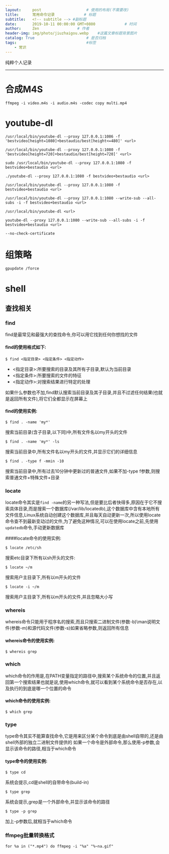 ```yaml
---
layout:     post                    # 使用的布局(不需要改)
title:      常用命令记录             # 标题
subtitle:   <!-- subtitle --> #副标题
date:       2019-10-11 00:00:00 GMT+0800             # 时间
author:     Zen                 # 作者
header-img: img/photo/jiuzhaigou.webp    #这篇文章标题背景图片
catalog: True                       # 是否归档
tags:                               #标签
    - 常识
---
```


纯粹个人记录

----

# 合成M4S
`ffmpeg -i video.m4s -i audio.m4s -codec copy multi.mp4`

# youtube-dl

`/usr/local/bin/youtube-dl --proxy 127.0.0.1:1086 -f 'bestvideo[height=1080]+bestaudio/best[height<=480]' <url>`

`/usr/local/bin/youtube-dl --proxy 127.0.0.1:1080 -f 'bestvideo[height=720]+bestaudio/best[height=720]' <url>`

`sudo /usr/local/bin/youtube-dl --proxy 127.0.0.1:1080 -f bestvideo+bestaudio <url>`

`./youtube-dl --proxy 127.0.0.1:1080 -f bestvideo+bestaudio <url>`

`/usr/local/bin/youtube-dl --proxy 127.0.0.1:1080 -f bestvideo+bestaudio <url>`

`/usr/local/bin/youtube-dl --proxy 127.0.0.1:1080 --write-sub --all-subs -i -f bestvideo+bestaudio <url>`

`/usr/local/bin/youtube-dl <url>`

`youtube-dl --proxy 127.0.0.1:1080 --write-sub --all-subs -i -f bestvideo+bestaudio <url>`

`--no-check-certificate`

# 组策略

`gpupdate /force`

# shell

## 查找相关


### find

find是最常见和最强大的查找命令,你可以用它找到任何你想找的文件

#### find的使用格式如下:

`$ find <指定目录> <指定条件> <指定动作>`
+ <指定目录>:所要搜索的目录及其所有子目录,默认为当前目录
+ <指定条件>:所要搜索的文件的特征
+ <指定动作>:对搜索结果进行特定的处理

如果什么参数也不加,find默认搜索当前目录及其子目录,并且不过滤任何结果(也就是返回所有文件),将它们全都显示在屏幕上

#### find的使用实例:

`$ find . -name 'my*'`

搜索当前目录(含子目录,以下同)中,所有文件名以my开头的文件

`$ find . -name 'my*' -ls`

搜索当前目录中,所有文件名以my开头的文件,并显示它们的详细信息

`$ find . -type f -mmin -10`

搜索当前目录中,所有过去10分钟中更新过的普通文件,如果不加-type f参数,则搜索普通文件+特殊文件+目录

### locate

locate命令其实是`find -name`的另一种写法,但是要比后者快得多,原因在于它不搜索具体目录,而是搜索一个数据库(/var/lib/locatedb),这个数据库中含有本地所有文件信息,Linux系统自动创建这个数据库,并且每天自动更新一次,所以使用locate命令查不到最新变动过的文件,为了避免这种情况,可以在使用locate之前,先使用`updatedb`命令,手动更新数据库

####locate命令的使用实例:

`$ locate /etc/sh`

搜索etc目录下所有以sh开头的文件:

`$ locate ~/m`

搜索用户主目录下,所有以m开头的文件

`$ locate -i ~/m`

搜索用户主目录下,所有以m开头的文件,并且忽略大小写

### whereis

whereis命令只能用于程序名的搜索,而且只搜索二进制文件(参数-b)\man说明文件(参数-m)和源代码文件(参数-s)如果省略参数,则返回所有信息

#### whereis命令的使用实例:

`$ whereis grep`

### which

which命令的作用是,在PATH变量指定的路径中,搜索某个系统命令的位置,并且返回第一个搜索结果也就是说,使用which命令,就可以看到某个系统命令是否存在,以及执行的到底是哪一个位置的命令

#### which命令的使用实例:

`$ which grep`

### type

type命令其实不能算查找命令,它是用来区分某个命令到底是由shell自带的,还是由shell外部的独立二进制文件提供的
如果一个命令是外部命令,那么使用-p参数,会显示该命令的路径,相当于which命令

#### type命令的使用实例:

`$ type cd`

系统会提示,cd是shell的自带命令(build-in)

`$ type grep`

系统会提示,grep是一个外部命令,并显示该命令的路径

`$ type -p grep`

加上-p参数后,就相当于which命令

### ffmpeg批量转换格式

`for %a in ("*.mp4") do ffmpeg -i "%a" "%~na.gif"`
